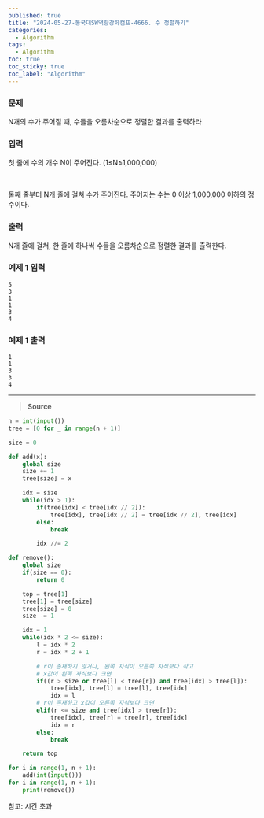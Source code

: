 ```yaml
---
published: true
title: "2024-05-27-동국대SW역량강화캠프-4666. 수 정렬하기"
categories:
  - Algorithm
tags:
  - Algorithm
toc: true
toc_sticky: true
toc_label: "Algorithm"
---
```


### **문제**

N개의 수가 주어질 때, 수들을 오름차순으로 정렬한 결과를 출력하라

### **입력**

첫 줄에 수의 개수 N이 주어진다. (1≤N≤1,000,000)

<br/>

둘째 줄부터 N개 줄에 걸쳐 수가 주어진다. 주어지는 수는 0 이상 1,000,000 이하의 정수이다.

### **출력**

N개 줄에 걸쳐, 한 줄에 하나씩 수들을 오름차순으로 정렬한 결과를 출력한다.

### **예제 1 입력**

```
5
3
1
1
3
4
```

### **예제 1 출력**

```
1
1
3
3
4
```

---

> **Source**

```python
n = int(input())
tree = [0 for _ in range(n + 1)]

size = 0

def add(x):
    global size
    size += 1
    tree[size] = x

    idx = size
    while(idx > 1):
        if(tree[idx] < tree[idx // 2]):
            tree[idx], tree[idx // 2] = tree[idx // 2], tree[idx]
        else:
            break

        idx //= 2

def remove():
    global size
    if(size == 0):
        return 0

    top = tree[1]
    tree[1] = tree[size]
    tree[size] = 0
    size -= 1

    idx = 1
    while(idx * 2 <= size):
        l = idx * 2
        r = idx * 2 + 1

        # r이 존재하지 않거나, 왼쪽 자식이 오른쪽 자식보다 작고
        # x값이 왼쪽 자식보다 크면
        if((r > size or tree[l] < tree[r]) and tree[idx] > tree[l]):
            tree[idx], tree[l] = tree[l], tree[idx]
            idx = l
        # r이 존재하고 x값이 오른쪽 자식보다 크면
        elif(r <= size and tree[idx] > tree[r]):
            tree[idx], tree[r] = tree[r], tree[idx]
            idx = r
        else:
            break

    return top

for i in range(1, n + 1):
	add(int(input()))
for i in range(1, n + 1):
    print(remove())
```

참고: 시간 초과
